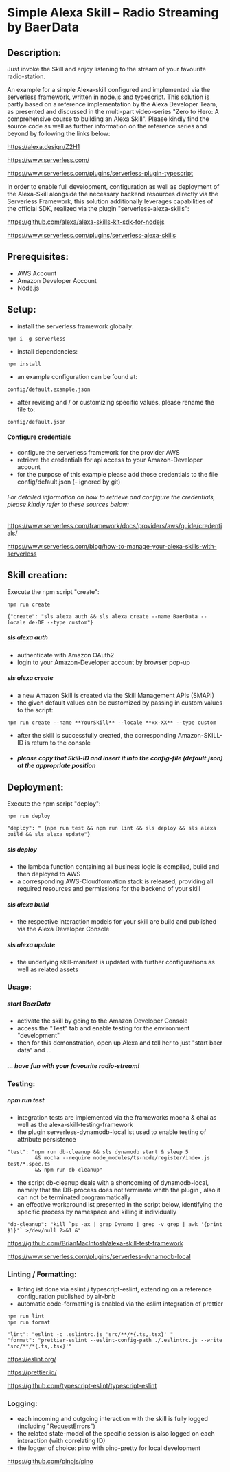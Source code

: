 # Simple Alexa Skill – Radio Streaming by BaerData

## Description:

Just invoke the Skill and enjoy listening to the stream of your favourite radio-station.

An example for a simple Alexa-skill configured and implemented via the serverless framework, written in node.js and typescript. 
 This solution is partly based on a reference implementation by the Alexa Developer Team, as presented and discussed 
 in the multi-part video-series "Zero to Hero: A comprehensive course to building an Alexa Skill". Please kindly find the source code as well as further information on the reference series and beyond by following the links below:

 https://alexa.design/Z2H1
 
 https://www.serverless.com/
 
 https://www.serverless.com/plugins/serverless-plugin-typescript

In order to enable full development, configuration as well as deployment of the  Alexa-Skill alongside the necessary backend resources directly via the Serverless Framework,
this solution additionally leverages capabilities of the official SDK, realized via the plugin "serverless-alexa-skills": 

https://github.com/alexa/alexa-skills-kit-sdk-for-nodejs

https://www.serverless.com/plugins/serverless-alexa-skills
	


## Prerequisites:
- AWS Account
- Amazon Developer Account
- Node.js



## Setup:

- install the serverless framework globally:
```
npm i -g serverless
``` 
- install dependencies:

```
npm install
``` 
- an example configuration can be found at:
 ```
config/default.example.json
```
- after revising and / or customizing specific values, please rename the file to: 
 ```
config/default.json
 ```
#### Configure credentials

- configure the serverless framework for the provider AWS
- retrieve the credentials for api access to your Amazon-Developer account
- for the purpose of this example please add those credentials to the file config/default.json (- ignored by git)
 
###### For detailed information on how to retrieve and configure the credentials, please kindly refer to these sources below: 
https://www.serverless.com/framework/docs/providers/aws/guide/credentials/

https://www.serverless.com/blog/how-to-manage-your-alexa-skills-with-serverless

   



## Skill creation:
Execute the npm script "create":
```
npm run create  
```

```
{"create": "sls alexa auth && sls alexa create --name BaerData --locale de-DE --type custom"}
```
##### sls alexa auth
- authenticate with Amazon OAuth2
- login to your Amazon-Developer account by browser pop-up
##### sls alexa create
- a new Amazon Skill is created via the Skill Management APIs (SMAPI) 
- the given default values can be customized by passing in custom values to the script:
```
npm run create --name **YourSkill** --locale **xx-XX** --type custom
```
   
- after the skill is successfully created, the corresponding Amazon-SKILL-ID is return to the console
- ##### please copy that Skill-ID and insert it into the config-file (default.json) at the appropriate position 

## Deployment:
Execute the npm script "deploy":
```
npm run deploy
```
```
"deploy": " {npm run test && npm run lint && sls deploy && sls alexa build && sls alexa update"}
```
##### sls deploy
- the lambda function containing all business logic is compiled, build and then deployed to AWS
- a corresponding AWS-Cloudformation stack is released, providing all required resources and permissions for the backend of your skill 
##### sls alexa build
- the respective interaction models for your skill are build and published via the Alexa Developer Console
##### sls alexa update
- the underlying skill-manifest is updated with further configurations as well as related assets

### Usage:
##### start BaerData
- activate the skill by going to the Amazon Developer Console
- access the "Test" tab and enable testing for the environment "development"
- then for this demonstration, open up Alexa and tell her to just "start baer data" and ...
##### ... have fun with your favourite radio-stream!

### Testing:

##### npm run test

- integration tests are implemented via the frameworks mocha & chai as well as the alexa-skill-testing-framework
- the plugin serverless-dynamodb-local ist used to enable testing of attribute persistence

```
"test": "npm run db-cleanup && sls dynamodb start & sleep 5 
         && mocha --require node_modules/ts-node/register/index.js test/*.spec.ts 
         && npm run db-cleanup"
```
- the script db-cleanup deals with a shortcoming of dynamodb-local, namely that the DB-process does not terminate whith the plugin , also it can not be terminated programmatically
- an effective workaround ist presented in the script below, identifying the specific process by namespace and killing it individually
```
"db-cleanup": "kill `ps -ax | grep Dynamo | grep -v grep | awk '{print $1}'` >/dev/null 2>&1 &"
```
https://github.com/BrianMacIntosh/alexa-skill-test-framework

https://www.serverless.com/plugins/serverless-dynamodb-local
### Linting / Formatting:

- linting ist done via eslint / typescript-eslint, extending on a reference configuration published by air-bnb
- automatic code-formatting is enabled via the eslint integration of prettier

```
npm run lint
npm run format
```
```
"lint": "eslint -c .eslintrc.js 'src/**/*{.ts,.tsx}' "
"format": "prettier-eslint --eslint-config-path ./.eslintrc.js --write 'src/**/*{.ts,.tsx}'"
```
 
 https://eslint.org/
 
 https://prettier.io/
 
 https://github.com/typescript-eslint/typescript-eslint
 
 
 ### Logging:
 
 - each incoming and outgoing interaction with the skill is fully logged (including "RequestErrors")
 - the related state-model of the specific session is also logged on each interaction (with correlating ID)
 - the logger of choice: pino with pino-pretty for local development
 
 https://github.com/pinojs/pino
 
